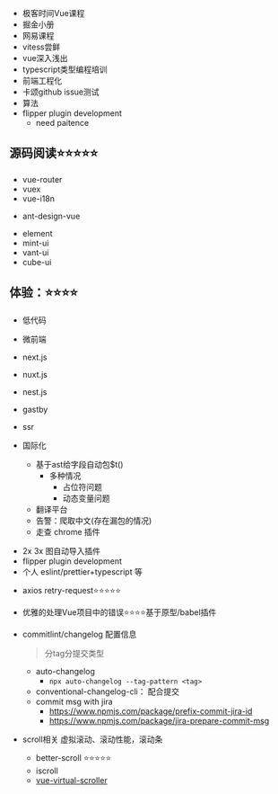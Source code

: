 * 极客时间Vue课程
* 掘金小册
* 网易课程
* vitess尝鲜
* vue深入浅出
* typescript类型编程培训
* 前端工程化
* 卡颂github issue测试
* 算法
* flipper plugin development
  + need paitence


## 源码阅读⭐⭐⭐⭐⭐
  + vue-router
  + vuex
  + vue-i18n
  * ant-design-vue
  - element
  - mint-ui
  - vant-ui
  - cube-ui
## 体验：⭐⭐⭐⭐
* 低代码
* 微前端
* next.js
* nuxt.js
* nest.js
* gastby
* ssr

* 国际化
  + 基于ast给字段自动包$t()
    - 多种情况
      - 占位符问题
      - 动态变量问题
  + 翻译平台
  + 告警：爬取中文(存在漏包的情况)
  - 走查 chrome 插件

- 2x 3x 图自动导入插件
- flipper plugin development
- 个人 eslint/prettier+typescript 等
* axios retry-request⭐⭐⭐⭐⭐
- 优雅的处理Vue项目中的错误⭐⭐⭐⭐基于原型/babel插件



* commitlint/changelog 配置信息
  > 分tag分提交类型
  + auto-changelog
    - `npx auto-changelog --tag-pattern <tag>`
  + conventional-changelog-cli： 配合提交
  + commit msg with jira
    - https://www.npmjs.com/package/prefix-commit-jira-id
    - https://www.npmjs.com/package/jira-prepare-commit-msg

+ scroll相关
    虚拟滚动、滚动性能，滚动条

    - better-scroll ⭐⭐⭐⭐⭐
    - iscroll
    - [vue-virtual-scroller](https://github.com/Akryum/vue-virtual-scroller)
